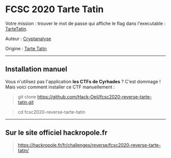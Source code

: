 # FCSC 2020 Tarte Tatin

Votre mission : trouver le mot de passe qui affiche le flag dans l'executable : [TarteTatin](TarteTatin).



Auteur : [Cryptanalyse](https://twitter.com/Cryptanalyse)

Origine : [Tarte Tatin](https://hackropole.fr/fr/challenges/reverse/fcsc2020-reverse-tarte-tatin/)


-----------

## Installation manuel
Vous n'utilisez pas l'application **les CTFs de Cyrhades** ? C'est dommage !
Mais voici comment installer ce CTF manuellement :

> git clone https://github.com/Hack-Oeil/fcsc2020-reverse-tarte-tatin.git

> cd fcsc2020-reverse-tarte-tatin


-----------

## Sur le site officiel hackropole.fr
> https://hackropole.fr/fr/challenges/reverse/fcsc2020-reverse-tarte-tatin/